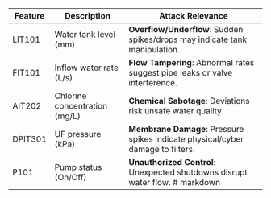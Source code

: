 | Feature | Description                  | Attack Relevance                                                                 | 
|---------|------------------------------|---------------------------------------------------------------------------------|
| LIT101  | Water tank level (mm)        | **Overflow/Underflow**: Sudden spikes/drops may indicate tank manipulation.   
| FIT101  | Inflow water rate (L/s)      | **Flow Tampering**: Abnormal rates suggest pipe leaks or valve interference.   
| AIT202  | Chlorine concentration (mg/L)| **Chemical Sabotage**: Deviations risk unsafe water quality.                    
| DPIT301 | UF pressure (kPa)            | **Membrane Damage**: Pressure spikes indicate physical/cyber damage to filters. 
| P101    | Pump status (On/Off)         | **Unauthorized Control**: Unexpected shutdowns disrupt water flow.             # markdown
